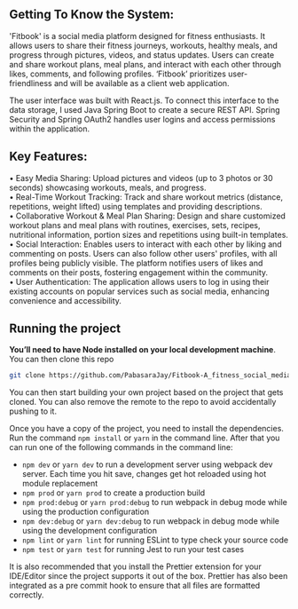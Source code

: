 ## Getting To Know the System:</br>
'Fitbook' is a social media platform designed for fitness enthusiasts. It allows users to share their fitness 
journeys, workouts, healthy meals, and progress through pictures, videos, and status updates. Users can 
create and share workout plans, meal plans, and interact with each other through likes, comments, and 
following profiles. ‘Fitbook’ prioritizes user-friendliness and will be available as a client web application.

The user interface was built with React.js. To connect this interface to the data storage, I used Java
Spring Boot to create a secure REST API. Spring Security and Spring OAuth2 handles user logins and
access permissions within the application.

## Key Features:</br>
• Easy Media Sharing: Upload pictures and videos (up to 3 photos or 30 seconds) showcasing 
workouts, meals, and progress.</br>
• Real-Time Workout Tracking: Track and share workout metrics (distance, repetitions, weight 
lifted) using templates and providing descriptions.</br>
• Collaborative Workout & Meal Plan Sharing: Design and share customized workout plans and 
meal plans with routines, exercises, sets, recipes, nutritional information, portion sizes and 
repetitions using built-in templates.</br>
• Social Interaction: Enables users to interact with each other by liking and commenting on posts. 
Users can also follow other users' profiles, with all profiles being publicly visible. The platform 
notifies users of likes and comments on their posts, fostering engagement within the community.</br>
• User Authentication: The application allows users to log in using their existing accounts on popular
services such as social media, enhancing convenience and accessibility.</br>

## Running the project

**You’ll need to have Node installed on your local development machine**. You can then clone this repo

```sh
git clone https://github.com/PabasaraJay/Fitbook-A_fitness_social_media_platform.git
```

You can then start building your own project based on the project that gets cloned. You can also remove the remote to the repo to avoid accidentally pushing to it.

Once you have a copy of the project, you need to install the dependencies. Run the command `npm install` or `yarn` in the command line.
After that you can run one of the following commands in the command line:

- `npm dev` or `yarn dev` to run a development server using webpack dev server. Each time you hit save, changes get hot reloaded using hot module replacement
- `npm prod` or `yarn prod` to create a production build
- `npm prod:debug` or `yarn prod:debug` to run webpack in debug mode while using the production configuration
- `npm dev:debug` or `yarn dev:debug` to run webpack in debug mode while using the development configuration
- `npm lint` or `yarn lint` for running ESLint to type check your source code
- `npm test` or `yarn test` for running Jest to run your test cases

It is also recommended that you install the Prettier extension for your IDE/Editor since the project supports it out of the box. Prettier has also been integrated as a pre commit hook to ensure that all files are formatted correctly.
